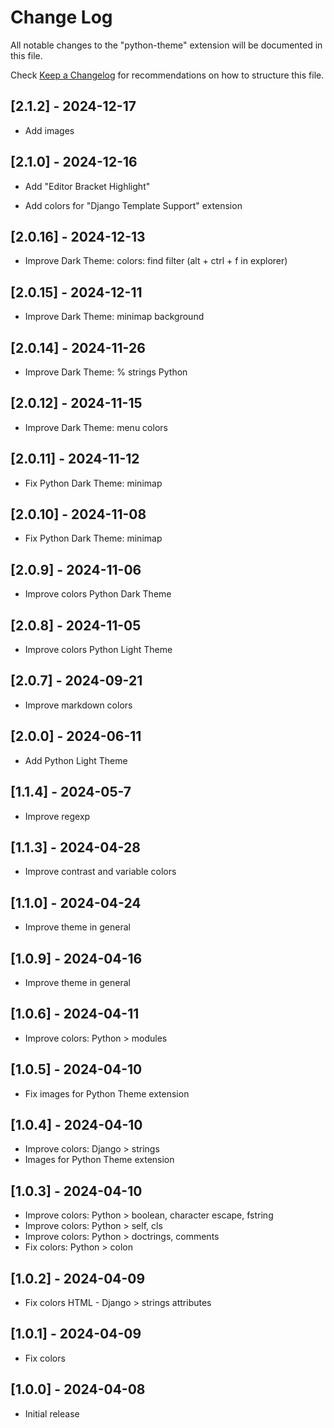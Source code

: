 # Change Log

All notable changes to the "python-theme" extension will be documented in this file.

Check [Keep a Changelog](http://keepachangelog.com/) for recommendations on how to structure this file.

## [2.1.2] - 2024-12-17

- Add images

## [2.1.0] - 2024-12-16

- Add "Editor Bracket Highlight"

- Add colors for "Django Template Support" extension


## [2.0.16] - 2024-12-13

- Improve Dark Theme: colors: find filter (alt + ctrl + f in explorer)

## [2.0.15] - 2024-12-11

- Improve Dark Theme: minimap background

## [2.0.14] - 2024-11-26

- Improve Dark Theme: % strings Python

## [2.0.12] - 2024-11-15

- Improve Dark Theme: menu colors

## [2.0.11] - 2024-11-12

- Fix Python Dark Theme: minimap

## [2.0.10] - 2024-11-08

- Fix Python Dark Theme: minimap

## [2.0.9] - 2024-11-06

- Improve colors Python Dark Theme

## [2.0.8] - 2024-11-05

- Improve colors Python Light Theme

## [2.0.7] - 2024-09-21

- Improve markdown colors

## [2.0.0] - 2024-06-11

- Add Python Light Theme

## [1.1.4] - 2024-05-7

- Improve regexp

## [1.1.3] - 2024-04-28

- Improve contrast and variable colors

## [1.1.0] - 2024-04-24

- Improve theme in general

## [1.0.9] - 2024-04-16

- Improve theme in general

## [1.0.6] - 2024-04-11

- Improve colors: Python > modules

## [1.0.5] - 2024-04-10

- Fix images for Python Theme extension

## [1.0.4] - 2024-04-10

- Improve colors: Django > strings
- Images for Python Theme extension

## [1.0.3] - 2024-04-10

- Improve colors: Python > boolean, character escape, fstring
- Improve colors: Python > self, cls
- Improve colors: Python > doctrings,  comments
- Fix colors: Python > colon

## [1.0.2] - 2024-04-09

- Fix colors HTML - Django > strings attributes

## [1.0.1] - 2024-04-09

- Fix colors

## [1.0.0] - 2024-04-08

- Initial release
